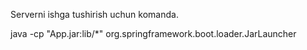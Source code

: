 Serverni ishga tushirish uchun komanda.

java -cp "App.jar:lib/*" org.springframework.boot.loader.JarLauncher
